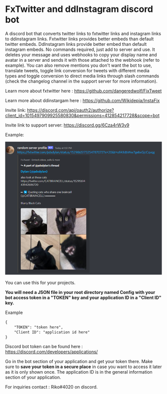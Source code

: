# FxTwitter and ddInstagram discord bot 


A discord bot that converts twitter links to fxtwitter links and instagram links to ddinstagram links. Fxtwitter links provides better embeds than default twitter embeds. DdInstagram links provide better embed than default instagram embeds. No commands required, just add to server and use. It deletes your message and uses webhooks to copy your display name and avatar in a server and sends it with those attached to the webhook (refer to example). You can also remove mentions you don't want the bot to use, translate tweets, toggle link conversion for tweets with different media types and toggle conversion to direct media links through slash commands (check the changelog channel in the support server for more information).

Learn more about fxtwitter here : https://github.com/dangeredwolf/FixTweet

Learn more about ddinstargam here : https://github.com/Wikidepia/InstaFix

Invite link: https://discord.com/api/oauth2/authorize?client_id=1015497909925580830&permissions=412854217728&scope=bot

Invite link to support server: https://discord.gg/6Cza4rW3y9

Example:

![alt text](./data/example.png "Example of bot using webhook to send message")




You can use this for your projects. 

**You will need a JSON file in your root directory named Config with your bot access token in a "TOKEN" key and your application ID in a "Client ID" key.**

Example

```
{
    "TOKEN": "token here",
    "Client ID": "application id here"
}
```

Discord bot token can be found here : https://discord.com/developers/applications/

Go in the bot section of your application and get your token there. Make sure to **save your token in a secure place** in case you want to access it later as it is only shown once. The application ID is in the general information section of your application.

For inquiries contact : Riko#4020 on discord.
